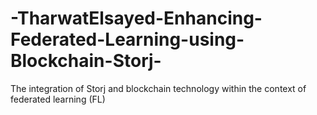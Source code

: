 # -TharwatElsayed-Enhancing-Federated-Learning-using-Blockchain-Storj-
The integration of Storj and blockchain technology within the context of federated learning (FL)
